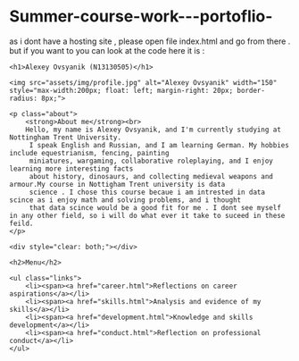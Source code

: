 # Summer-course-work---portoflio-

as i dont have a hosting site , please open file index.html and go from there . 
 but if you want to you can look at the code here it is  :
<!DOCTYPE html>
<html lang="en">
<head>
    <meta charset="UTF-8">
    <title>Alexey Ovsyanik (N13130505)</title>
    <meta name="viewport" content="width=device-width, initial-scale=1.0">
    <link rel="stylesheet" href="assets/css/main.css">
</head>
<body>

    <h1>Alexey Ovsyanik (N13130505)</h1>

    <img src="assets/img/profile.jpg" alt="Alexey Ovsyanik" width="150" style="max-width:200px; float: left; margin-right: 20px; border-radius: 8px;">

    <p class="about">
        <strong>About me</strong><br>
        Hello, my name is Alexey Ovsyanik, and I'm currently studying at Nottingham Trent University.
         I speak English and Russian, and I am learning German. My hobbies include equestrianism, fencing, painting 
         miniatures, wargaming, collaborative roleplaying, and I enjoy learning more interesting facts
         about history, dinosaurs, and collecting medieval weapons and armour.My course in Nottigham Trent university is data 
         science . I chose this course becaue i am intrested in data scince as i enjoy math and solving problems, and i thought
         that data scince would be a good fit for me . I dont see myself in any other field, so i will do what ever it take to suceed in these feild.
    </p>

    <div style="clear: both;"></div>

    <h2>Menu</h2>

    <ul class="links">
        <li><span><a href="career.html">Reflections on career aspirations</a></li>
        <li><span><a href="skills.html">Analysis and evidence of my skills</a></li>
        <li><span><a href="development.html">Knowledge and skills development</a></li>
        <li><span><a href="conduct.html">Reflection on professional conduct</a></li>
    </ul>
</body>
</html>


